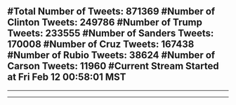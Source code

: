 #Total Number of Tweets: 871369 
#Number of Clinton Tweets: 249786
#Number of Trump Tweets: 233555
#Number of Sanders Tweets: 170008
#Number of Cruz Tweets: 167438
#Number of Rubio Tweets: 38624
#Number of Carson Tweets: 11960
#Current Stream Started at Fri Feb 12 00:58:01 MST
---
---
---
